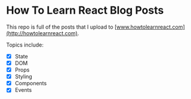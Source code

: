 # How To Learn React Blog Posts
This repo is full of the posts that I upload to [www.howtolearnreact.com](http://howtolearnreact.com).

Topics include:
- [x] State
- [x] DOM
- [x] Props
- [x] Styling
- [x] Components
- [x] Events